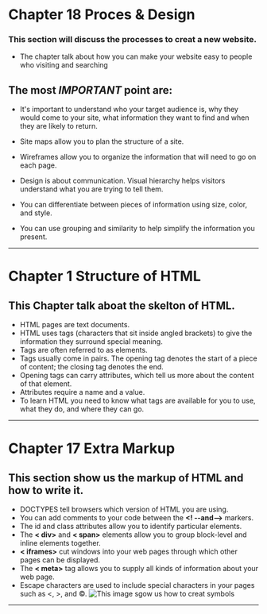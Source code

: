 # Chapter 18 Proces & Design
### This section will discuss the processes to creat a new website. 
 * The chapter talk about how you can make your website easy to people who visiting and searching

## The most *IMPORTANT* point are:
 * It's important to understand who your target audience
is, why they would come to your site, what information
they want to find and when they are likely to return.

  * Site maps allow you to plan the structure of a site.
  * Wireframes allow you to organize the information that
will need to go on each page.
  * Design is about communication. Visual hierarchy helps
visitors understand what you are trying to tell them.
  * You can differentiate between pieces of information
using size, color, and style.
  * You can use grouping and similarity to help simplify
the information you present.
------------
# Chapter 1 Structure of HTML
## This Chapter talk aboat the skelton of HTML.
 * HTML pages are text documents.
 * HTML uses tags (characters that sit inside angled
brackets) to give the information they surround special
meaning.
 * Tags are often referred to as elements.
 * Tags usually come in pairs. The opening tag denotes
the start of a piece of content; the closing tag denotes
the end.
 * Opening tags can carry attributes, which tell us more
about the content of that element.
 * Attributes require a name and a value.
 * To learn HTML you need to know what tags are
available for you to use, what they do, and where they
can go.
-----------
# Chapter 17 Extra Markup
## This section show us the markup of HTML and how to write it.
 * DOCTYPES tell browsers which version of HTML you
are using.
 * You can add comments to your code between the
**<! --and-->** markers.
 * The id and class attributes allow you to identify
particular elements.
 * The **< div>** and **< span>** elements allow you to group
block-level and inline elements together.
* **< iframes>** cut windows into your web pages through
which other pages can be displayed.
 * The **< meta>** tag allows you to supply all kinds of
information about your web page.
 * Escape characters are used to include special
characters in your pages such as <, >, and ©.
![This image sgow us how to creat symbols](https://github.com/noureddein/reading-notes/blob/main/html-css/syambol.png?raw=true)
---------
